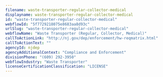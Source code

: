```yaml
---
filename: waste-transporter-regular-collector-medical
displayname: waste-transporter-regular-collector-medical
id: "waste-transporter-regular-collector-medical"
webflowId: "5f7729218075e8683aa8d93c"
urlSlug: "waste-transporter-regular-collector-medical"
webflowName: "Waste Transporter (Regular, Collector, Medical)"
callToActionLink: "http://nj.gov/dep/enforcement/hw-reqmatrix.html"
callToActionText: ""
agencyId: njdep
agencyAdditionalContext: "Compliance and Enforcement"
divisionPhone: "(609) 292-3950"
webflowIndustry: "Waste Transporter"
licenseCertificationClassification: "LICENSE"
---
```

